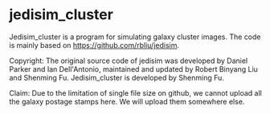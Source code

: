 # jedisim_cluster
Jedisim_cluster is a program for simulating galaxy cluster images. The code is mainly based on https://github.com/rbliu/jedisim.

Copyright: The original source code of jedisim was developed by Daniel Parker and Ian Dell'Antonio, maintained and updated by Robert Binyang Liu and Shenming Fu. Jedisim_cluster is developed by Shenming Fu.

Claim: Due to the limitation of single file size on github, we cannot upload all the galaxy postage stamps here. We will upload them somewhere else.
